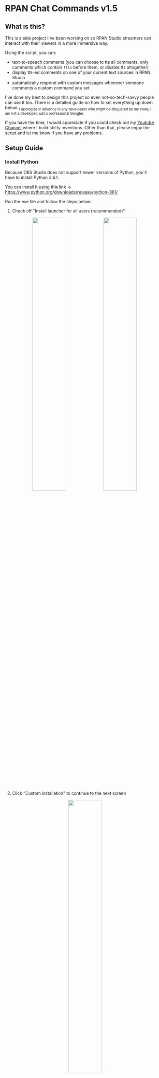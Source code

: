 # RPAN Chat Commands v1.5
## What is this?
This is a side project I've been working on so RPAN Studio streamers can interact with their viewers in a more immersive way.

Using the script, you can:
- text-to-speech comments (you can choose to tts all comments, only comments which contain `!tts` before them, or disable tts altogether)
- display tts-ed comments on one of your current text sources in RPAN Studio
- automatically respond with custom messages whenever someone comments a custom command you set

I've done my best to design this project so even not-so-tech-savvy people can use it too. There is a detailed guide on how to set everything up down below. <sub> I apologize in advance to any developers who might be disgusted by my code; I am not a developer, just a professional Googler. </sub> 

If you have the time, I would appreciate if you could check out my [Youtube Channel](https://www.youtube.com/channel/UCa5z0aFw8hzpEl7qhMr0w7g/) where I build shitty inventions. Other than that, please enjoy the script and let me know if you have any problems.

## Setup Guide
### Install Python
Because OBS Studio does not support newer versions of Python, you'll have to install Python 3.6.1.

You can install it using this link -> https://www.python.org/downloads/release/python-361/

Run the exe file and follow the steps below:

<ol>
<li>Check off "Install launcher for all users (recommended)"
<p align="middle">
  <img src="/images/setting_up_python/01.PNG" width="48%" />
  <img src="/images/setting_up_python/02.PNG" width="48%" /> 
</p></li>

<li>Click "Custom installation" to continue to the next screen
<p align="middle">
  <img src="/images/setting_up_python/03.PNG" width="48%" />
</p></li>

<li>You shouldn't need to change anything on this screen, just click "next" in the bottom right corner to continue to the next screen
<p align="middle">
  <img src="/images/setting_up_python/04.PNG" width="48%" />
</p></li>

<li>On this screen, you want to check off "Install for all users"
<p align="middle">
  <img src="/images/setting_up_python/05.PNG" width="48%" />
  <img src="/images/setting_up_python/06.PNG" width="48%" />
</p></li>

<li>Click "Install". Python should be good to go after it finishes loading
<p align="middle">
  <img src="/images/setting_up_python/07.PNG" width="48%" />
</p></li>
</ol>

### Download the code
Download the code from Github and unzip the folder to wherever you to plan to store it

### Run "run_first.py"
Double click "run_first.py" to run the file. Allow it to make changes to your device. If all goes right, it will automatically install the needed Python libraries for the main Python script.

### Setup RPAN Studio
Open RPAN Studio and follow the instructions below:
1. Click on Tools -> Scripts from the main options
2. Click "Python Settings" and paste `C:/Program Files/Python36` into the python install path
3. Click "Scripts", click the "+" sign to add a new script, and then add "rpan_chat_commands.py" from wherever you stored it
4. RPAN Studio will restart and request admin privileges, this is fine. After it does this, you will need to add the script again. It will only do this the first time you add the script.
5. The script is now ready to use

## Using RPAN Chat Commands
### The basics
There are two menus, `main menu` and `options`.
| `main menu` | `options` |
|---|---|
| <p align="middle">  <img src="/images/how_to_rpan_chat_commands/01.PNG" width="99%" /></p> | <p align="middle">  <img src="/images/how_to_rpan_chat_commands/02.PNG" width="99%" /></p> |

Checking certain settings under `options` will change the layout of `main menu`

| checking `enable your custom command` | checking `enable tts` |
|---|---|
|<p align="middle">  <img src="/images/how_to_rpan_chat_commands/03.PNG" width="99%" /></p>|<p align="middle">  <img src="/images/how_to_rpan_chat_commands/04.PNG" width="99%" /></p>|

### Processing comments
To start processing comments, you need to:
<ol>
<li>Start a stream</li>
<li>Copy the stream URL by clicking the "Copy Link to Stream" button (found near the bottom right of the main RPAN Studio screen)
<p align="middle">  <img src="/images/how_to_rpan_chat_commands/05.PNG" width="25%" /></p></li>
<li>Paste the stream URL into RPAN Chat Commands and then press the "start" button</li>
<li>The "start" button will switch to say "stop". After a short second, the script will begin processing the comments</li>
</ol>

You can press the "stop" button to stop processing the comments. It is important to do this if you are exiting RPAN Studio, otherwise the script will continue to process comments in the background (you'll have to task manager it to end it).

<p align="middle">  <img src="/images/how_to_rpan_chat_commands/06.PNG" width="48%" /></p>

When you press the "stop" button, there is a 5-10 second delay before the script stops processing comments, so make sure the `script log` says `successfully stopped processing comments` before you start processing comments again / exit the application.

<p align="middle">  <img src="/images/how_to_rpan_chat_commands/07.PNG" width="60%" /></p>

### Using your custom command
After checking off `enable your custom command` in `options`, new options will appear under `main menu`.

There will be an area to enter the login information of a Reddit account, as well as an area to enter a Client ID / Secret ID.

To retrieve your Client ID / Secret ID, please visit https://www.reddit.com/prefs/app and login to your reddit account. 

1. You will need to create a new app. You only have to change three things when creating your app. Set the name of the app to whatever you want, set the app type to `script`, and then paste `http://localhost:8080` under `redirect uri`. <p align="middle">  <img src="/images/how_to_rpan_chat_commands/08.PNG" width="48%" /></p>
2. After creating your app, it will display two different IDs in the app's settings. You need to copy and paste both of them into their respective areas in RPAN Studio. The first ID is your client ID, the second being your secret ID. <p align="middle">  <img src="/images/how_to_rpan_chat_commands/09.PNG" width="48%" /></p>

The Reddit account you enter will automatically respond with the text entered in `your custom command response` whenever someone comments the `your custom command`. This can be useful to link socials, give info about the stream, or any other information you might want to give your viewers. 

`your custom command` can be set to anything with no restrictions (i.e. `!twitch`, `hairy dog`, `!!! test`, `?help?`). The script just looks for comments that are identical to the text in `your custom command`. This feature is new and still "beta", so please let me know if you have any issues.

There is currently no limit to the number of times this command can be used by an individual (other than the limits r/pan itself has in place to prevent spam), so this command will likely be prone to spam. To prevent this, I'm eventually going to add an optional feature where the `custom response` can automatically be commented every X comments in the stream. This will make it so your viewers can still see that information as frequently as you want them to, but without them being able to spam the chat.

### Enabling the comment display
After checking off `enable tts` in `options` and checking off `enable comment display` in `main menu`, a drop down list containing all the current text sources will be added under `main menu`.

<p align="middle">  <img src="/images/how_to_rpan_chat_commands/041.PNG" width="48%" /></p>

The text source you set as the comment display will constantly be updated with the most recent text-to-speeched comment. It's shown in the format: `[reddit_username]: [comment]`

If you aren't currently processing comments but still have `enable comment display` checked off, the text source will be updated to say `your tts messages will appear here` until you start processing comments.

### Enabling `!tts` command
After checking off `enable tts` in `options`` and checking off `enable !tts command` in `main menu`, the script will only text-to-speech comments that have the command `!tts` before them (as opposed to every comment).
